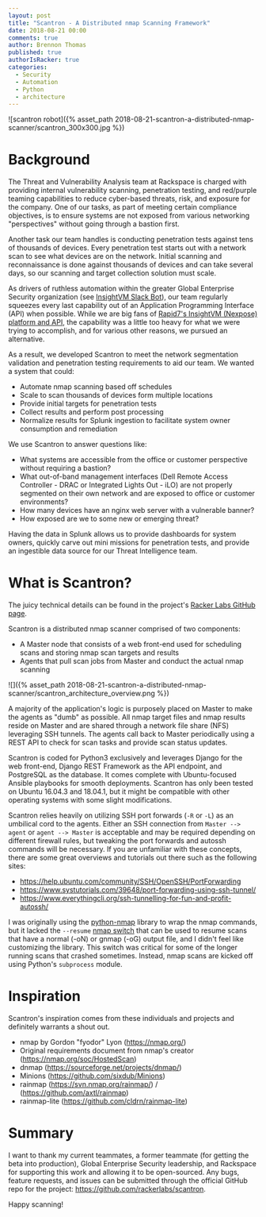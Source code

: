 ```yaml
---
layout: post
title: "Scantron - A Distributed nmap Scanning Framework"
date: 2018-08-21 00:00
comments: true
author: Brennon Thomas
published: true
authorIsRacker: true
categories:
  - Security
  - Automation
  - Python
  - architecture
---
```


![scantron robot]({% asset_path 2018-08-21-scantron-a-distributed-nmap-scanner/scantron_300x300.jpg %})

# Background

The Threat and Vulnerability Analysis team at Rackspace is charged with providing internal vulnerability scanning, penetration testing, and red/purple teaming capabilities to reduce cyber-based threats, risk, and exposure for the company.  One of our tasks, as part of meeting certain compliance objectives, is to ensure systems are not exposed from various networking "perspectives" without going through a bastion first.

<!-- more -->

Another task our team handles is conducting penetration tests against tens of thousands of devices.  Every penetration test starts out with a network scan to see what devices are on the network.  Initial scanning and reconnaissance is done against thousands of devices and can take several days, so our scanning and target collection solution must scale.

As drivers of ruthless automation within the greater Global Enterprise Security organization (see [InsightVM Slack Bot](https://developer.rackspace.com/blog/insightvm-nexpose-slackbot/)), our team regularly squeezes every last capability out of an Application Programming Interface (API) when possible.  While we are big fans of [Rapid7's InsightVM (Nexpose) platform and API](https://www.rapid7.com/resources/rackspace-automates-and-scales-with-rapid7/), the capability was a little too heavy for what we were trying to accomplish, and for various other reasons, we pursued an alternative.

As a result, we developed Scantron to meet the network segmentation validation and penetration testing requirements to aid our team.  We wanted a system that could:

* Automate nmap scanning based off schedules
* Scale to scan thousands of devices form multiple locations
* Provide initial targets for penetration tests
* Collect results and perform post processing
* Normalize results for Splunk ingestion to facilitate system owner consumption and remediation

We use Scantron to answer questions like:

* What systems are accessible from the office or customer perspective without requiring a bastion?
* What out-of-band management interfaces (Dell Remote Access Controller - DRAC or Integrated Lights Out - iLO) are not properly segmented on their own network and are exposed to office or customer environments?
* How many devices have an nginx web server with a vulnerable banner?
* How exposed are we to some new or emerging threat?

Having the data in Splunk allows us to provide dashboards for system owners, quickly carve out mini missions for penetration tests, and provide an ingestible data source for our Threat Intelligence team.

# What is Scantron?

The juicy technical details can be found in the project's [Racker Labs GitHub page](https://github.com/rackerlabs/scantron).

Scantron is a distributed nmap scanner comprised of two components:

* A Master node that consists of a web front-end used for scheduling scans and storing nmap scan targets and results
* Agents that pull scan jobs from Master and conduct the actual nmap scanning

![]({% asset_path 2018-08-21-scantron-a-distributed-nmap-scanner/scantron_architecture_overview.png %})

A majority of the application's logic is purposely placed on Master to make the agents as "dumb" as possible.  All nmap target files and nmap results reside on Master and are shared through a network file share (NFS) leveraging SSH tunnels.  The agents call back to Master periodically using a REST API to check for scan tasks and provide scan status updates.

Scantron is coded for Python3 exclusively and leverages Django for the web front-end, Django REST Framework as the API endpoint, and PostgreSQL as the database.  It comes complete with Ubuntu-focused Ansible playbooks for smooth deployments.  Scantron has only been tested on Ubuntu 16.04.3 and 18.04.1, but it might be compatible with other operating systems with some slight modifications.

Scantron relies heavily on utilizing SSH port forwards (`-R` or `-L`) as an umbilical cord to the agents.  Either an SSH connection from `Master --> agent` or `agent --> Master` is acceptable and may be required depending on different firewall rules, but tweaking the port forwards and autossh commands will be necessary.  If you are unfamiliar with these concepts, there are some great overviews and tutorials out there such as the following sites:

* <https://help.ubuntu.com/community/SSH/OpenSSH/PortForwarding>
* <https://www.systutorials.com/39648/port-forwarding-using-ssh-tunnel/>
* <https://www.everythingcli.org/ssh-tunnelling-for-fun-and-profit-autossh/>

I was originally using the [python-nmap](https://xael.org/pages/python-nmap-en.html) library to wrap the nmap commands, but it lacked the `--resume` [nmap switch](https://nmap.org/book/man-output.html) that can be used to resume scans that have a normal (-oN) or gnmap (-oG) output file, and I didn't feel like customizing the library.  This switch was critical for some of the longer running scans that crashed sometimes.  Instead, nmap scans are kicked off using Python's `subprocess` module.

# Inspiration

Scantron's inspiration comes from these individuals and projects and definitely warrants a shout out.

* nmap by Gordon "fyodor" Lyon (<https://nmap.org/>)
* Original requirements document from nmap's creator (<https://nmap.org/soc/HostedScan>)
* dnmap (<https://sourceforge.net/projects/dnmap/>)
* Minions (<https://github.com/sixdub/Minions>)
* rainmap (<https://svn.nmap.org/rainmap/>) / (<https://github.com/axtl/rainmap>)
* rainmap-lite (<https://github.com/cldrn/rainmap-lite>)

# Summary

I want to thank my current teammates, a former teammate (for getting the beta into production), Global Enterprise Security leadership, and Rackspace for supporting this work and allowing it to be open-sourced.  Any bugs, feature requests, and issues can be submitted through the official GitHub repo for the project: <https://github.com/rackerlabs/scantron>.

Happy scanning!
